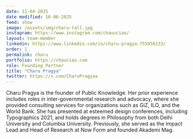 ```yaml
---
date: 11-04-2025
date modified: 16-06-2025
feed: show
image: /assets/img/charu-tall.jpg
instagram: https://www.instagram.com/chauuciao/
layout: team-member
linkedin: https://www.linkedin.com/in/charu-pragya-755956133/
order: 1
permalink: charu
portfolio: https://chauciao.com
role: Founding Partner
title: "Charu Pragya"
twitter: https://x.com/CharuPragyaa
---
```


Charu Pragya is the founder of Public Knowledge. Her prior experience includes roles in inter-governmental research and advocacy, where she provided consulting services for organizations such as GiZ, ILO, and the World Bank. She has presented at esteemed design conferences, including Typographics 2021, and holds degrees in Philosophy from both Delhi University and Columbia University. Previously, she served as the Impact Lead and Head of Research at Now Form and founded Akademi Mag.